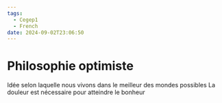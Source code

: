 ```yaml
---
tags:
  - Cegep1
  - French
date: 2024-09-02T23:06:50
---
```


# Philosophie optimiste

Idée selon laquelle nous vivons dans le meilleur des mondes possibles
La douleur est nécessaire pour atteindre le bonheur